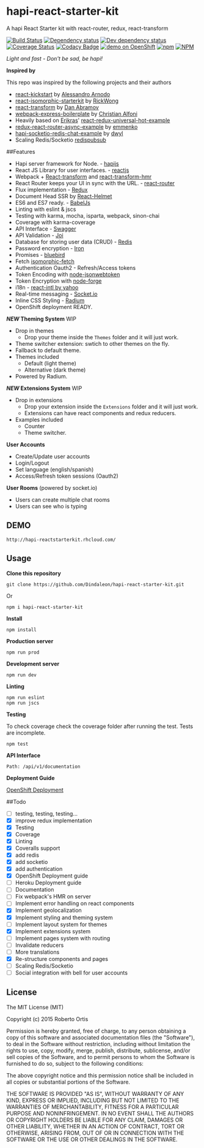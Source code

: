 # hapi-react-starter-kit
A hapi React Starter kit with react-router, redux, react-transform

[![Build Status](https://travis-ci.org/Dindaleon/hapi-react-starter-kit.svg)](https://travis-ci.org/Dindaleon/hapi-react-starter-kit)
[![Dependency status](https://david-dm.org/Dindaleon/hapi-react-starter-kit.svg)](https://david-dm.org/Dindaleon/hapi-react-starter-kit "Dependency status")
[![Dev dependency status](https://david-dm.org/Dindaleon/hapi-react-starter-kit/dev-status.svg)](https://david-dm.org/Dindaleon/hapi-react-starter-kit#info=devDependencies "Dev dependency status")
[![Coverage Status](https://coveralls.io/repos/Dindaleon/hapi-react-starter-kit/badge.svg?branch=master&service=github)](https://coveralls.io/github/Dindaleon/hapi-react-starter-kit?branch=master)
[![Codacy Badge](https://api.codacy.com/project/badge/16a9c5ea08814e8ebdf1cc64f680b1f3)](https://www.codacy.com/app/Dindaleon/hapi-react-starter-kit)
[![demo on OpenShift](https://img.shields.io/badge/demo-OpenShift%20--%20online-brightgreen.svg)](http://hapi-reactstarterkit.rhcloud.com)
[![npm](https://img.shields.io/npm/v/hapi-react-starter-kit.svg?style=flat-square)](https://www.npmjs.com/package/hapi-react-starter-kit)
[![NPM](https://nodei.co/npm/hapi-react-starter-kit.png?compact=true)](https://npmjs.org/package/hapi-react-starter-kit)

_Light and fast - Don't be sad, be hapi!_

**Inspired by**

This repo was inspired by the following projects and their authors 
* [react-kickstart](https://github.com/vesparny/react-kickstart) by [Alessandro Arnodo](https://github.com/vesparny)
* [react-isomorphic-starterkit](https://github.com/RickWong/react-isomorphic-starterkit) by [RickWong](https://github.com/RickWong)
* [react-transform](https://github.com/gaearon/react-transform) by [Dan Abramov](https://github.com/gaearon)
* [webpack-express-boilerplate](https://github.com/christianalfoni/webpack-express-boilerplate) by [Christian Alfoni](https://github.com/christianalfoni)
* Heavily based on [Erikras](https://github.com/erikras)' [react-redux-universal-hot-example](https://github.com/erikras/react-redux-universal-hot-example)
* [redux-react-router-async-example](https://github.com/emmenko/redux-react-router-async-example) by [emmenko](https://github.com/emmenko)
* [hapi-socketio-redis-chat-example](https://github.com/dwyl/hapi-socketio-redis-chat-example) by [dwyl](https://github.com/dwyl)
* Scaling Redis/Socketio [redispubsub](https://github.com/rajaraodv/redispubsub)

##Features
* Hapi server framework for Node. - [hapijs](https://github.com/hapijs/hapi)
* React JS Library for user interfaces. - [reactjs](https://github.com/reactjs)
* Webpack + [React-transform](https://github.com/gaearon/babel-plugin-react-transform) and [react-transform-hmr](https://github.com/gaearon/react-transform-hmr)
* React Router keeps your UI in sync with the URL. - [react-router](https://github.com/rackt/react-router)
* Flux implementation - [Redux](https://github.com/rackt/redux)
* Document Head SSR by [React-Helmet](https://github.com/nfl/react-helmet)
* ES6 and ES7 ready. - [BabelJs](https://babeljs.io/)
* Linting with eslint & jscs
* Testing with karma, mocha, isparta, webpack, sinon-chai
* Coverage with karma-coverage
* API Interface - [Swagger](https://github.com/glennjones/hapi-swagger)
* API Validation - [Joi](https://github.com/hapijs/joi)
* Database for storing user data (CRUD) - [Redis](https://github.com/NodeRedis/node_redis)
* Password encryption - [Iron](https://github.com/hueniverse/iron)
* Promises - [bluebird](https://github.com/petkaantonov/bluebird)
* Fetch [isomorphic-fetch](https://github.com/matthew-andrews/isomorphic-fetch)
* Authentication Oauth2 - Refresh/Access tokens
* Token Encoding with [node-jsonwebtoken](https://github.com/auth0/node-jsonwebtoken)
* Token Encryption with [node-forge](https://github.com/digitalbazaar/forge)
* i18n - [react-intl by yahoo](https://github.com/yahoo/react-intl)
* Real-time messaging - [Socket.io](https://github.com/socketio/socket.io)
* Inline CSS Styling - [Radium](https://github.com/FormidableLabs/radium)
* OpenShift deployment READY.

**_NEW_ Theming System** WIP
* Drop in themes
  - Drop your theme inside the `Themes` folder and it will just work.
* Theme switcher extension: swtich to other themes on the fly.
* Fallback to default theme.
* Themes included
  - Default (light theme)
  - Alternative (dark theme)
* Powered by Radium.

**_NEW_ Extensions System** WIP
* Drop in extensions
  - Drop your extension inside the `Extensions` folder and it will just work.
  - Extensions can have react components and redux reducers.
* Examples included
  - Counter
  - Theme switcher.

**User Accounts**
* Create/Update user accounts
* Login/Logout
* Set language (english/spanish)
* Access/Refresh token sessions (Oauth2)

**User Rooms** (powered by socket.io)
* Users can create multiple chat rooms
* Users can see who is typing

## DEMO

    http://hapi-reactstarterkit.rhcloud.com/

## Usage
**Clone this repository**

    git clone https://github.com/Dindaleon/hapi-react-starter-kit.git
    
Or

    npm i hapi-react-starter-kit

**Install**

    npm install    

**Production server**

    npm run prod   

**Development server**

    npm run dev

**Linting**

    npm run eslint
    npm run jscs

**Testing**

To check coverage check the coverage folder after running the test.
Tests are incomplete.

    npm test

**API Interface**

    Path: /api/v1/documentation
    
**Deployment Guide**

[OpenShift Deployment](https://github.com/Dindaleon/hapi-react-starter-kit/blob/master/Guides/OpenShift_Deployment.md)

##Todo
* [ ] testing, testing, testing...
* [x] improve redux implementation
* [x] Testing
* [x] Coverage
* [x] Linting
* [x] Coveralls support
* [x] add redis
* [x] add socketio
* [x] add authentication
* [x] OpenShift Deployment guide
* [ ] Heroku Deployment guide
* [ ] Documentation
* [ ] Fix webpack's HMR on server
* [ ] Implement error handling on react components
* [x] Implement geolocalization
* [x] Implement styling and theming system
* [ ] Implement layout system for themes
* [x] Implement extensions system
* [ ] Implement pages system with routing
* [ ] Invalidate reducers
* [ ] More translations
* [x] Re-structure components and pages
* [ ] Scaling Redis/Socketio
* [ ] Social integration with bell for user accounts

## License 
The MIT License (MIT)

Copyright (c) 2015 Roberto Ortis

Permission is hereby granted, free of charge, to any person obtaining a copy
of this software and associated documentation files (the "Software"), to deal
in the Software without restriction, including without limitation the rights
to use, copy, modify, merge, publish, distribute, sublicense, and/or sell
copies of the Software, and to permit persons to whom the Software is
furnished to do so, subject to the following conditions:

The above copyright notice and this permission notice shall be included in all
copies or substantial portions of the Software.

THE SOFTWARE IS PROVIDED "AS IS", WITHOUT WARRANTY OF ANY KIND, EXPRESS OR
IMPLIED, INCLUDING BUT NOT LIMITED TO THE WARRANTIES OF MERCHANTABILITY,
FITNESS FOR A PARTICULAR PURPOSE AND NONINFRINGEMENT. IN NO EVENT SHALL THE
AUTHORS OR COPYRIGHT HOLDERS BE LIABLE FOR ANY CLAIM, DAMAGES OR OTHER
LIABILITY, WHETHER IN AN ACTION OF CONTRACT, TORT OR OTHERWISE, ARISING FROM,
OUT OF OR IN CONNECTION WITH THE SOFTWARE OR THE USE OR OTHER DEALINGS IN THE
SOFTWARE.